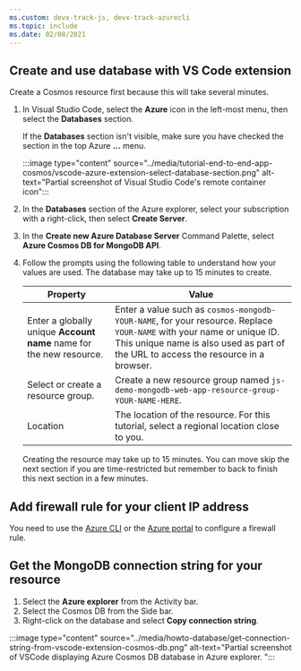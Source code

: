 ```yaml
---
ms.custom: devx-track-js, devx-track-azurecli
ms.topic: include
ms.date: 02/08/2021
---
```



## Create and use database with VS Code extension

Create a Cosmos resource first because this will take several minutes. 

1. In Visual Studio Code, select the **Azure** icon in the left-most menu, then select the **Databases** section. 

    If the **Databases** section isn't visible, make sure you have checked the section in the top Azure **...** menu. 

    :::image type="content" source="../media/tutorial-end-to-end-app-cosmos/vscode-azure-extension-select-database-section.png" alt-text="Partial screenshot of Visual Studio Code's remote container icon"::: 

1. In the **Databases** section of the Azure explorer, select your subscription with a right-click, then select **Create Server**.
1. In the **Create new Azure Database Server** Command Palette, select **Azure Cosmos DB for MongoDB API**. 
1. Follow the prompts using the following table to understand how your values are used. The database may take up to 15 minutes to create.

    |Property|Value|
    |--|--|
    |Enter a globally unique **Account name** name for the new resource.| Enter a value such as `cosmos-mongodb-YOUR-NAME`, for your resource. Replace `YOUR-NAME` with your name or unique ID. This unique name is also used as part of the URL to access the resource in a browser.|
    |Select or create a resource group.|Create a new resource group named `js-demo-mongodb-web-app-resource-group-YOUR-NAME-HERE`.|
    |Location|The location of the resource. For this tutorial, select a regional location close to you.|

    Creating the resource may take up to 15 minutes. You can move skip the next section if you are time-restricted but remember to back to finish this next section in a few minutes.

## Add firewall rule for your client IP address 

You need to use the [Azure CLI]() or the [Azure portal]() to configure a firewall rule.

## Get the MongoDB connection string for your resource 

1. Select the **Azure explorer** from the Activity bar.
2. Select the Cosmos DB from the Side bar.
3. Right-click on the database and select **Copy connection string**.
  
  :::image type="content" source="../media/howto-database/get-connection-string-from-vscode-extension-cosmos-db.png" alt-text="Partial screenshot of VSCode displaying Azure Cosmos DB database in Azure explorer. ":::
